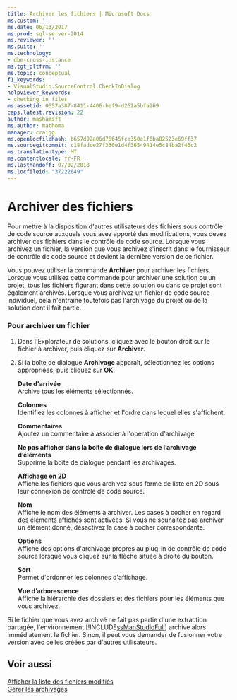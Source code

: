 ```yaml
---
title: Archiver les fichiers | Microsoft Docs
ms.custom: ''
ms.date: 06/13/2017
ms.prod: sql-server-2014
ms.reviewer: ''
ms.suite: ''
ms.technology:
- dbe-cross-instance
ms.tgt_pltfrm: ''
ms.topic: conceptual
f1_keywords:
- VisualStudio.SourceControl.CheckInDialog
helpviewer_keywords:
- checking in files
ms.assetid: 0657a387-8411-4406-bef9-d262a5bfa269
caps.latest.revision: 22
author: mashamsft
ms.author: mathoma
manager: craigg
ms.openlocfilehash: b657d02a06d76645fce350e1f6ba82523e69ff37
ms.sourcegitcommit: c18fadce27f330e1d4f36549414e5c84ba2f46c2
ms.translationtype: MT
ms.contentlocale: fr-FR
ms.lasthandoff: 07/02/2018
ms.locfileid: "37222649"
---
```

# <a name="check-in-files"></a>Archiver des fichiers
  Pour mettre à la disposition d'autres utilisateurs des fichiers sous contrôle de code source auxquels vous avez apporté des modifications, vous devez archiver ces fichiers dans le contrôle de code source. Lorsque vous archivez un fichier, la version que vous archivez s'inscrit dans le fournisseur de contrôle de code source et devient la dernière version de ce fichier.  
  
 Vous pouvez utiliser la commande **Archiver** pour archiver les fichiers. Lorsque vous utilisez cette commande pour archiver une solution ou un projet, tous les fichiers figurant dans cette solution ou dans ce projet sont également archivés. Lorsque vous archivez un fichier de code source individuel, cela n'entraîne toutefois pas l'archivage du projet ou de la solution dont il fait partie.  
  
### <a name="to-check-in-a-file"></a>Pour archiver un fichier  
  
1.  Dans l'Explorateur de solutions, cliquez avec le bouton droit sur le fichier à archiver, puis cliquez sur **Archiver**.  
  
2.  Si la boîte de dialogue **Archivage** apparaît, sélectionnez les options appropriées, puis cliquez sur **OK**.  
  
     **Date d'arrivée**  
     Archive tous les éléments sélectionnés.  
  
     **Colonnes**  
     Identifiez les colonnes à afficher et l'ordre dans lequel elles s'affichent.  
  
     **Commentaires**  
     Ajoutez un commentaire à associer à l'opération d'archivage.  
  
     **Ne pas afficher dans la boîte de dialogue lors de l’archivage d’éléments**  
     Supprime la boîte de dialogue pendant les archivages.  
  
     **Affichage en 2D**  
     Affiche les fichiers que vous archivez sous forme de liste en 2D sous leur connexion de contrôle de code source.  
  
     **Nom**  
     Affiche le nom des éléments à archiver. Les cases à cocher en regard des éléments affichés sont activées. Si vous ne souhaitez pas archiver un élément donné, désactivez la case à cocher correspondante.  
  
     **Options**  
     Affiche des options d'archivage propres au plug-in de contrôle de code source lorsque vous cliquez sur la flèche située à droite du bouton.  
  
     **Sort**  
     Permet d'ordonner les colonnes d'affichage.  
  
     **Vue d’arborescence**  
     Affiche la hiérarchie des dossiers et des fichiers pour les éléments que vous archivez.  
  
 Si le fichier que vous avez archivé ne fait pas partie d'une extraction partagée, l'environnement [!INCLUDE[ssManStudioFull](../includes/ssmanstudiofull-md.md)] archive alors immédiatement le fichier. Sinon, il peut vous demander de fusionner votre version avec celles créées par d'autres utilisateurs.  
  
## <a name="see-also"></a>Voir aussi  
 [Afficher la liste des fichiers modifiés](../../2014/database-engine/view-a-list-of-modified-files.md)   
 [Gérer les archivages](../../2014/database-engine/manage-checkins.md)  
  
  
